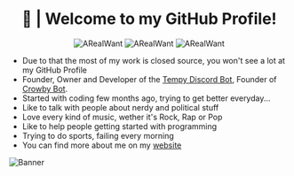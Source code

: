 <h1 align='center'>
     🍇 | Welcome to my GitHub Profile!
</h1>


<p align="center"> 
     <img src="https://img.shields.io/badge/-ARealWant-4651cb" alt="ARealWant"/></a>
     <img src="https://komarev.com/ghpvc/?username=ARealWant" alt="ARealWant"/></a>
     <img src="https://github-profile-trophy.vercel.app/?username=ARealWant&rank=SECRET,SSS,SS,S,AAA,AA,A,B,C&margin-w=5&no-bg=true&no-frame=true" alt="ARealWant" /></a> 
     </p>

       
- Due to that the most of my work is closed source, you won't see a lot at my GitHub Profile
- Founder, Owner and Developer of the [Tempy Discord Bot](https://tempybot.me/), Founder of [Crowby Bot](https://crowby.me/).
- Started with coding few months ago, trying to get better everyday...
- Like to talk with people about nerdy and political stuff
- Love every kind of music, wether it's Rock, Rap or Pop
- Like to help people getting started with programming
- Trying to do sports, failing every morning
- You can find more about me on my [website](https://arealwant.tech/)

![Banner](https://cdn.discordapp.com/attachments/761891074116681748/799922898441338900/arealwant_color_animated_banner.gif) 
     
